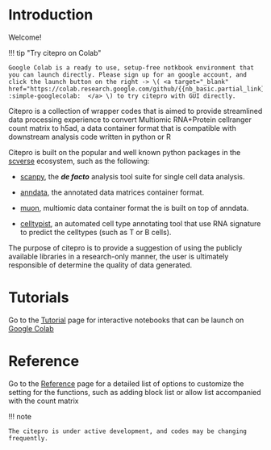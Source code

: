 # Introduction
Welcome!

!!! tip "Try citepro on Colab" 

    Google Colab is a ready to use, setup-free notkbook environment that you can launch directly. Please sign up for an google account, and click the launch button on the right -> \( <a target="_blank" href="https://colab.research.google.com/github/{{nb_basic.partial_link}}"> :simple-googlecolab:  </a> \) to try citepro with GUI directly.


Citepro is a collection of wrapper codes that is aimed to provide streamlined data processing experience to convert Multiomic RNA+Protein cellranger count matrix to h5ad, a data container format that is compatible with downstream analysis code written in python or R  
 
Citepro is built on the popular and well known python packages in the [scverse](https://scverse.org/) ecosystem, such as the following:

 * [scanpy](https://scanpy.readthedocs.io/en/stable/), the ***de facto*** analysis tool suite for single cell data analysis.

 * [anndata](https://anndata.readthedocs.io/en/stable/), the annotated data matrices container format.

 * [muon](https://muon.readthedocs.io/en/latest/), multiomic data container format the is built on top of anndata.

 * [celltypist](https://www.celltypist.org/), an automated cell type annotating tool that use RNA signature to predict the celltypes \(such as T or B cells\). 

The purpose of citepro is to provide a suggestion of using the publicly available libraries in a research-only manner, the user is ultimately responsible of determine the quality of data generated. 


# Tutorials
Go to the [Tutorial](/tutorials/) page for interactive notebooks that can be launch on [Google Colab](https://research.google.com/colaboratory/faq.html)

# Reference
Go to the [Reference](/reference/) page for a detailed list of options to customize the setting for the functions, such as adding block list or allow list accompanied with the count matrix 

!!! note

    The citepro is under active development, and codes may be changing frequently.